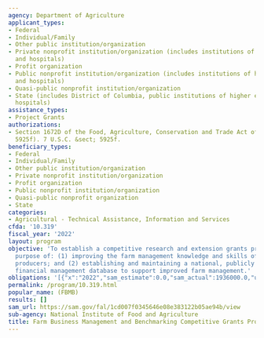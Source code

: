 ```yaml
---
agency: Department of Agriculture
applicant_types:
- Federal
- Individual/Family
- Other public institution/organization
- Private nonprofit institution/organization (includes institutions of higher education
  and hospitals)
- Profit organization
- Public nonprofit institution/organization (includes institutions of higher education
  and hospitals)
- Quasi-public nonprofit institution/organization
- State (includes District of Columbia, public institutions of higher education and
  hospitals)
assistance_types:
- Project Grants
authorizations:
- Section 1672D of the Food, Agriculture, Conservation and Trade Act of 1990 (7 U.S.C.
  5925f). 7 U.S.C. &sect; 5925f.
beneficiary_types:
- Federal
- Individual/Family
- Other public institution/organization
- Private nonprofit institution/organization
- Profit organization
- Public nonprofit institution/organization
- Quasi-public nonprofit organization
- State
categories:
- Agricultural - Technical Assistance, Information and Services
cfda: '10.319'
fiscal_year: '2022'
layout: program
objective: 'To establish a competitive research and extension grants program for the
  purpose of: (1) improving the farm management knowledge and skills of agricultural
  producers; and (2) establishing and maintaining a national, publicly available farm
  financial management database to support improved farm management.'
obligations: '[{"x":"2022","sam_estimate":0.0,"sam_actual":1936000.0,"usa_spending_actual":1816182.58},{"x":"2023","sam_estimate":2350000.0,"sam_actual":0.0,"usa_spending_actual":-341255.07},{"x":"2024","sam_estimate":0.0,"sam_actual":0.0,"usa_spending_actual":0.0}]'
permalink: /program/10.319.html
popular_name: (FBMB)
results: []
sam_url: https://sam.gov/fal/1cd007f0345646e08e383122b05ae94b/view
sub-agency: National Institute of Food and Agriculture
title: Farm Business Management and Benchmarking Competitive Grants Program
---
```

